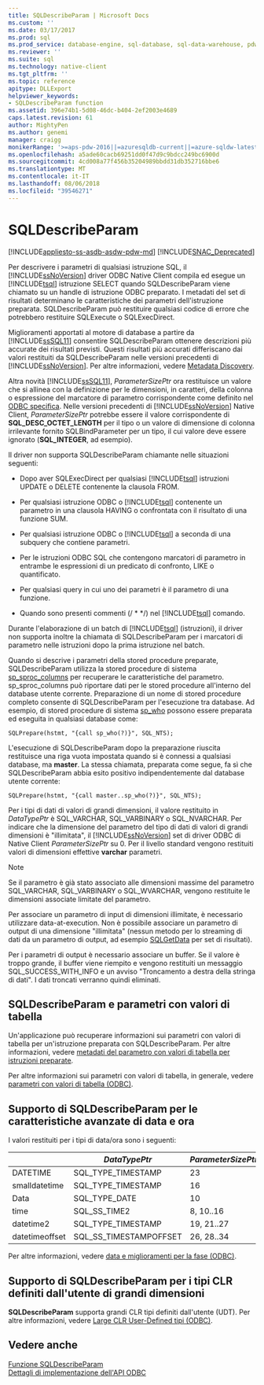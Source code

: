 ```yaml
---
title: SQLDescribeParam | Microsoft Docs
ms.custom: ''
ms.date: 03/17/2017
ms.prod: sql
ms.prod_service: database-engine, sql-database, sql-data-warehouse, pdw
ms.reviewer: ''
ms.suite: sql
ms.technology: native-client
ms.tgt_pltfrm: ''
ms.topic: reference
apitype: DLLExport
helpviewer_keywords:
- SQLDescribeParam function
ms.assetid: 396e74b1-5d08-46dc-b404-2ef2003e4689
caps.latest.revision: 61
author: MightyPen
ms.author: genemi
manager: craigg
monikerRange: '>=aps-pdw-2016||=azuresqldb-current||=azure-sqldw-latest||>=sql-server-2016||=sqlallproducts-allversions||>=sql-server-linux-2017'
ms.openlocfilehash: a5ade60cacb69251dd0f47d9c9bdcc249bc6900d
ms.sourcegitcommit: 4cd008a77f456b35204989bbdd31db352716bbe6
ms.translationtype: MT
ms.contentlocale: it-IT
ms.lasthandoff: 08/06/2018
ms.locfileid: "39546271"
---
```

# <a name="sqldescribeparam"></a>SQLDescribeParam
[!INCLUDE[appliesto-ss-asdb-asdw-pdw-md](../../includes/appliesto-ss-asdb-asdw-pdw-md.md)]
[!INCLUDE[SNAC_Deprecated](../../includes/snac-deprecated.md)]

  Per descrivere i parametri di qualsiasi istruzione SQL, il [!INCLUDE[ssNoVersion](../../includes/ssnoversion-md.md)] driver ODBC Native Client compila ed esegue un [!INCLUDE[tsql](../../includes/tsql-md.md)] istruzione SELECT quando SQLDescribeParam viene chiamato su un handle di istruzione ODBC preparato. I metadati del set di risultati determinano le caratteristiche dei parametri dell'istruzione preparata. SQLDescribeParam può restituire qualsiasi codice di errore che potrebbero restituire SQLExecute o SQLExecDirect.  
  
 Miglioramenti apportati al motore di database a partire da [!INCLUDE[ssSQL11](../../includes/sssql11-md.md)] consentire SQLDescribeParam ottenere descrizioni più accurate dei risultati previsti. Questi risultati più accurati differiscano dai valori restituiti da SQLDescribeParam nelle versioni precedenti di [!INCLUDE[ssNoVersion](../../includes/ssnoversion-md.md)]. Per altre informazioni, vedere [Metadata Discovery](../../relational-databases/native-client/features/metadata-discovery.md).  
  
 Altra novità [!INCLUDE[ssSQL11](../../includes/sssql11-md.md)], *ParameterSizePtr* ora restituisce un valore che si allinea con la definizione per le dimensioni, in caratteri, della colonna o espressione del marcatore di parametro corrispondente come definito nel [ODBC specifica](http://go.microsoft.com/fwlink/?LinkId=207044). Nelle versioni precedenti di [!INCLUDE[ssNoVersion](../../includes/ssnoversion-md.md)] Native Client, *ParameterSizePtr* potrebbe essere il valore corrispondente di **SQL_DESC_OCTET_LENGTH** per il tipo o un valore di dimensione di colonna irrilevante fornito SQLBindParameter per un tipo, il cui valore deve essere ignorato (**SQL_INTEGER**, ad esempio).  
  
 Il driver non supporta SQLDescribeParam chiamante nelle situazioni seguenti:  
  
-   Dopo aver SQLExecDirect per qualsiasi [!INCLUDE[tsql](../../includes/tsql-md.md)] istruzioni UPDATE o DELETE contenente la clausola FROM.  
  
-   Per qualsiasi istruzione ODBC o [!INCLUDE[tsql](../../includes/tsql-md.md)] contenente un parametro in una clausola HAVING o confrontata con il risultato di una funzione SUM.  
  
-   Per qualsiasi istruzione ODBC o [!INCLUDE[tsql](../../includes/tsql-md.md)] a seconda di una subquery che contiene parametri.  
  
-   Per le istruzioni ODBC SQL che contengono marcatori di parametro in entrambe le espressioni di un predicato di confronto, LIKE o quantificato.  
  
-   Per qualsiasi query in cui uno dei parametri è il parametro di una funzione.  
  
-   Quando sono presenti commenti (/ * \*/) nel [!INCLUDE[tsql](../../includes/tsql-md.md)] comando.  
  
 Durante l'elaborazione di un batch di [!INCLUDE[tsql](../../includes/tsql-md.md)] (istruzioni), il driver non supporta inoltre la chiamata di SQLDescribeParam per i marcatori di parametro nelle istruzioni dopo la prima istruzione nel batch.  
  
 Quando si descrive i parametri della stored procedure preparate, SQLDescribeParam utilizza la stored procedure di sistema [sp_sproc_columns](../../relational-databases/system-stored-procedures/sp-sproc-columns-transact-sql.md) per recuperare le caratteristiche del parametro. sp_sproc_columns può riportare dati per le stored procedure all'interno del database utente corrente. Preparazione di un nome di stored procedure completo consente di SQLDescribeParam per l'esecuzione tra database. Ad esempio, di stored procedure di sistema [sp_who](../../relational-databases/system-stored-procedures/sp-who-transact-sql.md) possono essere preparata ed eseguita in qualsiasi database come:  
  
```  
SQLPrepare(hstmt, "{call sp_who(?)}", SQL_NTS);  
```  
  
 L'esecuzione di SQLDescribeParam dopo la preparazione riuscita restituisce una riga vuota impostata quando si è connessi a qualsiasi database, ma **master**. La stessa chiamata, preparata come segue, fa sì che SQLDescribeParam abbia esito positivo indipendentemente dal database utente corrente:  
  
```  
SQLPrepare(hstmt, "{call master..sp_who(?)}", SQL_NTS);  
```  
  
 Per i tipi di dati di valori di grandi dimensioni, il valore restituito in *DataTypePtr* è SQL_VARCHAR, SQL_VARBINARY o SQL_NVARCHAR. Per indicare che la dimensione del parametro del tipo di dati di valori di grandi dimensioni è "illimitata", il [!INCLUDE[ssNoVersion](../../includes/ssnoversion-md.md)] set di driver ODBC di Native Client *ParameterSizePtr* su 0. Per il livello standard vengono restituiti valori di dimensioni effettive **varchar** parametri.  
  
> [!NOTE]  
>  Se il parametro è già stato associato alle dimensioni massime del parametro SQL_VARCHAR, SQL_VARBINARY o SQL_WVARCHAR, vengono restituite le dimensioni associate limitate del parametro.  
  
 Per associare un parametro di input di dimensioni illimitate, è necessario utilizzare data-at-execution. Non è possibile associare un parametro di output di una dimensione "illimitata" (nessun metodo per lo streaming di dati da un parametro di output, ad esempio [SQLGetData](../../relational-databases/native-client-odbc-api/sqlgetdata.md) per set di risultati).  
  
 Per i parametri di output è necessario associare un buffer. Se il valore è troppo grande, il buffer viene riempito e vengono restituiti un messaggio SQL_SUCCESS_WITH_INFO e un avviso "Troncamento a destra della stringa di dati". I dati troncati verranno quindi eliminati.  
  
## <a name="sqldescribeparam-and-table-valued-parameters"></a>SQLDescribeParam e parametri con valori di tabella  
 Un'applicazione può recuperare informazioni sui parametri con valori di tabella per un'istruzione preparata con SQLDescribeParam. Per altre informazioni, vedere [metadati del parametro con valori di tabella per istruzioni preparate](../../relational-databases/native-client-odbc-table-valued-parameters/table-valued-parameter-metadata-for-prepared-statements.md).  
  
 Per altre informazioni sui parametri con valori di tabella, in generale, vedere [parametri con valori di tabella &#40;ODBC&#41;](../../relational-databases/native-client-odbc-table-valued-parameters/table-valued-parameters-odbc.md).  
  
## <a name="sqldescribeparam-support-for-enhanced-date-and-time-features"></a>Supporto di SQLDescribeParam per le caratteristiche avanzate di data e ora  
 I valori restituiti per i tipi di data/ora sono i seguenti:  
  
||*DataTypePtr*|*ParameterSizePtr*|*DecimalDigitsPtr*|  
|-|-------------------|------------------------|------------------------|  
|DATETIME|SQL_TYPE_TIMESTAMP|23|3|  
|smalldatetime|SQL_TYPE_TIMESTAMP|16|0|  
|Data|SQL_TYPE_DATE|10|0|  
|time|SQL_SS_TIME2|8, 10..16|0..7|  
|datetime2|SQL_TYPE_TIMESTAMP|19, 21..27|0..7|  
|datetimeoffset|SQL_SS_TIMESTAMPOFFSET|26, 28..34|0..7|  
  
 Per altre informazioni, vedere [data e miglioramenti per la fase &#40;ODBC&#41;](../../relational-databases/native-client-odbc-date-time/date-and-time-improvements-odbc.md).  
  
## <a name="sqldescribeparam-support-for-large-clr-udts"></a>Supporto di SQLDescribeParam per i tipi CLR definiti dall'utente di grandi dimensioni  
 **SQLDescribeParam** supporta grandi CLR tipi definiti dall'utente (UDT). Per altre informazioni, vedere [Large CLR User-Defined tipi &#40;ODBC&#41;](../../relational-databases/native-client/odbc/large-clr-user-defined-types-odbc.md).  
  
## <a name="see-also"></a>Vedere anche  
 [Funzione SQLDescribeParam](http://go.microsoft.com/fwlink/?LinkId=59339)   
 [Dettagli di implementazione dell'API ODBC](../../relational-databases/native-client-odbc-api/odbc-api-implementation-details.md)  
  
  
